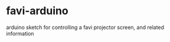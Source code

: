 favi-arduino
============

arduino sketch for controlling a favi projector screen, and related information
